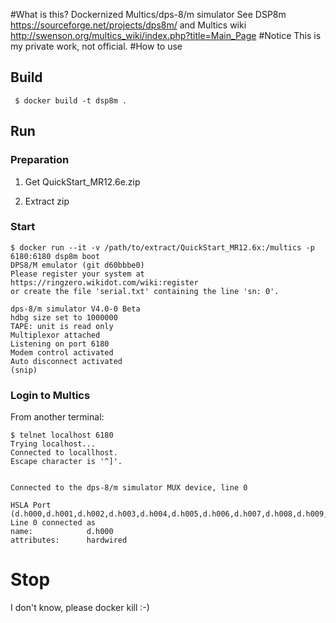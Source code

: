 #What is this?
Dockernized Multics/dps-8/m simulator
See DSP8m https://sourceforge.net/projects/dps8m/
and Multics wiki http://swenson.org/multics_wiki/index.php?title=Main_Page
#Notice
This is my private work, not official.
#How to use
## Build
`` $ docker build -t dsp8m .``

## Run
### Preparation

1. Get QuickStart_MR12.6e.zip

2. Extract zip

### Start
```
$ docker run --it -v /path/to/extract/QuickStart_MR12.6x:/multics -p 6180:6180 dsp8m boot
DPS8/M emulator (git d60bbbe0)
Please register your system at https://ringzero.wikidot.com/wiki:register
or create the file 'serial.txt' containing the line 'sn: 0'.

dps-8/m simulator V4.0-0 Beta
hdbg size set to 1000000
TAPE: unit is read only
Multiplexor attached
Listening on port 6180
Modem control activated
Auto disconnect activated
(snip)
```

### Login to Multics
From another terminal:

```
$ telnet localhost 6180
Trying localhost...
Connected to locallhost.
Escape character is '^]'.


Connected to the dps-8/m simulator MUX device, line 0

HSLA Port (d.h000,d.h001,d.h002,d.h003,d.h004,d.h005,d.h006,d.h007,d.h008,d.h009,d.h010,d.h011,d.h012,d.h013,d.h014,d.h015,d.h016,d.h017,d.h018,d.h019,d.h020,d.h021,d.h022,d.h023,d.h024,d.h025,d.h026,d.h027,d.h028,d.h029,d.h030,d.h031)?
Line 0 connected as
name:            d.h000
attributes:      hardwired
```
# Stop
I don't know, please docker kill :-)
